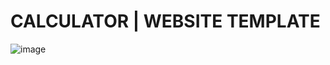 # CALCULATOR | WEBSITE TEMPLATE
![image](https://github.com/user-attachments/assets/e2c0f1ec-6616-4506-aaa4-38c9160bf652)
